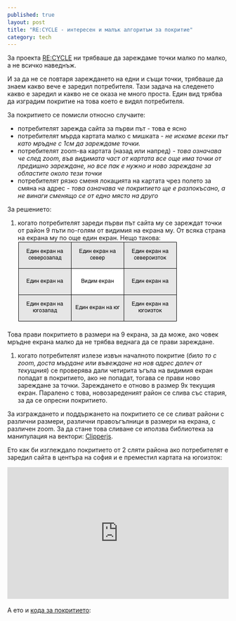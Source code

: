 ```yaml
---
published: true
layout: post
title: "RE:CYCLE - интересен и малък алгоритъм за покритие"
category: tech
---
```


За проекта [RE:CYCLE](http://recycle.obshtestvo.bg) ни трябваше да зареждаме точки малко по малко, а не всичко наведнъж. 

И за да не се повтаря зареждането на едни и същи точки, трябваше да знаем какво вече е заредил потребителя. Тази задача на следенето какво е заредил и какво не се оказа не много проста. Един вид трябва да изградим покритие на това което е видял потребителя.

За покритието се помисли относно случаите:
 - потребителят зарежда сайта за първи път - това е ясно
 - потребителят мърда картата малко с мишката - _не искаме всеки път като мръдне с 1см да зареждаме точки._
 - потребителят zoom-ва картата (назад или напред) - _това означава че след zoom, във видимата част от картата все още има точки от предишно зареждане, но все пак е нужно и ново зареждане за областите около тези точки_
 - потребителят рязко сменя локацията на картата чрез полето за смяна на адрес - _това означава че покритието ще е разпокъсано, а не винаги сменящо се от едно място на друго_

За решението:
 1. когато потребителят зареди първи път сайта му се зареждат точки от район 9 пъти по-голям от видимия на екрана му. От всяка страна на екрана му по още един екран. Нещо такова: 
   ![Екрани](/media/recycle-coverage-example.png) 
   
   Това прави покритието в размери на 9 екрана, за да може, ако човек мръдне екрана малко да не трябва веднага да се прави зареждане.
 1. когато потребителят излезе извън началното покритие (_било то с zoom, доста мърдане или въвеждане на нов адрес далеч от текущния_) се проверява дали четирита ъгъла на видимия екран попадат в покритието, ако не попадат, тогава се прави ново зареждане за точки. Зареждането е отново в размер 9x текущия екран. Паралено с това, новозареденият район се слива със стария, за да се опресни покритието.

За изграждането и поддържането на покритието се се сливат райони с различни размери, различни правоъгълници в размери на екрана, с различен zoom. За да стане това сливане се иползва библиотека за манипулация на вектори: [Clipperjs](http://sourceforge.net/p/jsclipper/wiki/Home%206/).

Ето как би изглеждало покритието от 2 сляти района ако потребителят е заредил сайта в центъра на софия и е преместил картата на югоизток:
<iframe width="100%" height="300" src="http://jsfiddle.net/uF6ec/10/embedded/" allowfullscreen="allowfullscreen" frameborder="0"></iframe>

А ето и [кода за покритието](https://github.com/obshtestvo/recycle/blob/master/ecomap/static/js/map/locationManager.js#L287): 
<script src="http://gist-it.appspot.com/github/obshtestvo/recycle/blob/master/ecomap/static/js/map/locationManager.js?slice=256:"></script>
